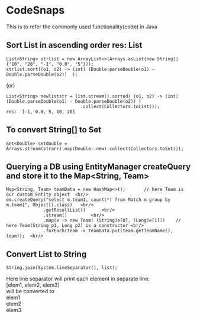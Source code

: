 # CodeSnaps
This is to refer the commonly used functionality(code) in Java


## Sort List<String> in ascending order res: List<String>
  ```
  List<String> strlist = new ArrayList<>(Arrays.asList(new String[]{"10", "20", "-1", "0.0", "5"}));
  strlist.sort((o1, o2) -> (int) (Double.parseDouble(o1) - Double.parseDouble(o2))  );
  ```
  (or)
  ```
  List<String> newliststr = list.stream().sorted( (o1, o2) -> (int) (Double.parseDouble(o1) - Double.parseDouble(o2)) )
                              .collect(Collectors.toList());
  res:  [-1, 0.0, 5, 10, 20]
  ```
## To convert String[] to Set<Double>
  ```
  Set<Double> setdouble = Arrays.stream(strarr).map(Double::new).collect(Collectors.toSet());
  ```
  
## Querying a DB using EntityManager createQuery and store it to the Map<String, Team>
  ```
  Map<String, Team> teamData = new HashMap<>();       // here Team is our custom Entity object  <br/>
  em.createQuery("select m.team1, count(*) from Match m group by m.team1", Object[].class)   <br/>
                .getResultList()      <br/>
                .stream()         <br/>
                .map(e -> new Team( (String)e[0], (Long)e[1]))    // here Team(String p1, Long p2) is a constructor <br/>
                .forEach(team -> teamData.put(team.getTeamName(), team));  <br/>
  ```
  
 ## Convert List<String> to String
 
 ```
 String.join(System.lineSeparator(), list);
 ```
 Here line separator will print each element in separate line.<br/>
 [elem1, elem2, elem3] <br/>
 will be converted to <br/>
 elem1 <br/>
 elem2 <br/>
 elem3 <br/>
 
 
